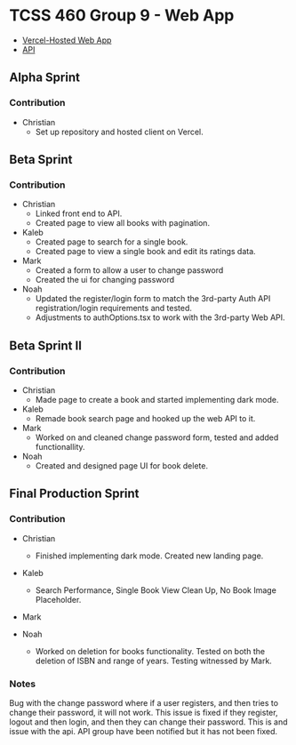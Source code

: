 # TCSS 460 Group 9 - Web App

- [Vercel-Hosted Web App](https://group9-tcss460-front-end.vercel.app/)
- [API](https://group6-tcss460-web-api-e68a966aba4f.herokuapp.com/)

## Alpha Sprint

### Contribution

- Christian
    - Set up repository and hosted client on Vercel.
 
## Beta Sprint

### Contribution

- Christian
    - Linked front end to API.
    - Created page to view all books with pagination.
- Kaleb
    - Created page to search for a single book.
    - Created page to view a single book and edit its ratings data.
- Mark
    - Created a form to allow a user to change password
    - Created the ui for changing password
- Noah
    - Updated the register/login form to match the 3rd-party Auth API registration/login requirements and tested.
    - Adjustments to authOptions.tsx to work with the 3rd-party Web API. 

## Beta Sprint II

### Contribution

- Christian
    - Made page to create a book and started implementing dark mode.
- Kaleb
    - Remade book search page and hooked up the web API to it.
- Mark
    - Worked on and cleaned change password form, tested and added functionallity.
- Noah
    - Created and designed page UI for book delete.
 
## Final Production Sprint

### Contribution

- Christian
    - Finished implementing dark mode. Created new landing page. 
  
- Kaleb
    - Search Performance, Single Book View Clean Up, No Book Image Placeholder.

- Mark

- Noah
    - Worked on deletion for books functionality. Tested on both the deletion of ISBN and range of years. Testing witnessed by Mark.

### Notes
Bug with the change password where if a user registers, and then tries to change their password, it will not work. This issue is fixed if they register, logout and then login, and then they can change their password. This is and issue with the api. API group have been notified but it has not been fixed.
